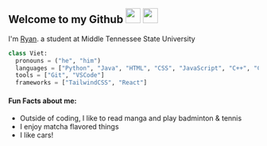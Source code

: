 ## Welcome to my Github  <img width=30px src="https://emojis.slackmojis.com/emojis/images/1643514620/6248/dumpster-fire.gif?1643514620"> <img width=30px src="https://emojis.slackmojis.com/emojis/images/1643515023/10521/meow_code.gif?1643515023">

I'm <a href="https://www.linkedin.com/in/ryan-thieu-a8ab1328a/">Ryan</a>. a student at Middle Tennessee State University

```python
class Viet:
  pronouns = ("he", "him")
  languages = ["Python", "Java", "HTML", "CSS", "JavaScript", "C++", "C"]
  tools = ["Git", "VSCode"]
  frameworks = ["TailwindCSS", "React"]
```

#### Fun Facts about me:
 - Outside of coding, I like to read manga and play badminton & tennis
 - I enjoy matcha flavored things
 - I like cars!


